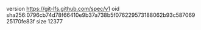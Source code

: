 version https://git-lfs.github.com/spec/v1
oid sha256:0796cb74d78f66410e9b37a738b5f076229573188062b93c58706925170fe83f
size 12377
